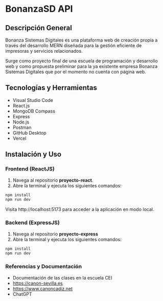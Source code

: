 # BonanzaSD API

## Descripción General

Bonanza Sistemas Digitales es una plataforma web de creación propia a través del desarrollo MERN diseñada para la gestión eficiente de impresoras y servicios relacionados.

Surge como proyecto final de una escuela de programación y desarrollo web y como propuesta preliminar para la ya existente empresa Bonanza Sistemas Digitales que por el momento no cuenta con página web. 

## Tecnologías y Herramientas

- Visual Studio Code
- React.js
- MongoDB Compass
- Express
- Node.js
- Postman
- GitHub Desktop
- Vercel

## Instalación y Uso

### Frontend (ReactJS)

1.	Navega al repositorio **proyecto-react**.
2.	Abre la terminal y ejecuta los siguientes comandos:

```bash
npm install
npm run dev
```
Visita http://localhost:5173 para acceder a la aplicación en modo local.

### Backend (ExpressJS)

1.	Navega al repositorio **proyecto-express**
2.	Abre la terminal y ejecuta los siguientes comandos:

```bash
npm install
npm run dev
```

### Referencias y Documentación

- Documentación de las clases en la escuela CEI
- https://canon-sevilla.es
- https://www.canoncadiz.net
- ChatGPT

